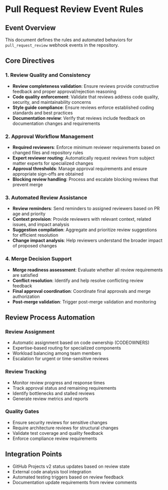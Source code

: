 # Pull Request Review Event Rules

## Event Overview
This document defines the rules and automated behaviors for `pull_request_review` webhook events in the repository.

## Core Directives

### 1. Review Quality and Consistency
- **Review completeness validation**: Ensure reviews provide constructive feedback and proper approval/rejection reasoning
- **Code quality enforcement**: Validate that reviews address code quality, security, and maintainability concerns
- **Style guide compliance**: Ensure reviews enforce established coding standards and best practices
- **Documentation review**: Verify that reviews include feedback on documentation changes and requirements

### 2. Approval Workflow Management
- **Required reviewers**: Enforce minimum reviewer requirements based on changed files and repository rules
- **Expert reviewer routing**: Automatically request reviews from subject matter experts for specialized changes
- **Approval thresholds**: Manage approval requirements and ensure appropriate sign-offs are obtained
- **Blocking review handling**: Process and escalate blocking reviews that prevent merge

### 3. Automated Review Assistance
- **Review reminders**: Send reminders to assigned reviewers based on PR age and priority
- **Context provision**: Provide reviewers with relevant context, related issues, and impact analysis
- **Suggestion compilation**: Aggregate and prioritize review suggestions for efficient resolution
- **Change impact analysis**: Help reviewers understand the broader impact of proposed changes

### 4. Merge Decision Support
- **Merge readiness assessment**: Evaluate whether all review requirements are satisfied
- **Conflict resolution**: Identify and help resolve conflicting review feedback
- **Final approval coordination**: Coordinate final approvals and merge authorization
- **Post-merge validation**: Trigger post-merge validation and monitoring

## Review Process Automation

### Review Assignment
- Automatic assignment based on code ownership (CODEOWNERS)
- Expertise-based routing for specialized components
- Workload balancing among team members
- Escalation for urgent or time-sensitive reviews

### Review Tracking
- Monitor review progress and response times
- Track approval status and remaining requirements
- Identify bottlenecks and stalled reviews
- Generate review metrics and reports

### Quality Gates
- Ensure security reviews for sensitive changes
- Require architecture reviews for structural changes
- Validate test coverage and quality feedback
- Enforce compliance review requirements

## Integration Points
- GitHub Projects v2 status updates based on review state
- External code analysis tool integration
- Automated testing triggers based on review feedback
- Documentation update requirements from review comments
